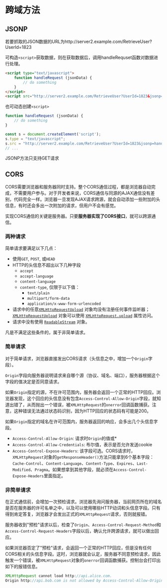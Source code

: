 # 跨域方法

## JSONP

若要抓取的JSON数据的URL为http://server2.example.com/RetrieveUser?UserId=1823

可构造`<script>`获取数据，则在获取数据后，调用handleRequset函数对数据进行处理。

```html
<script type="text/javascript">
    function handleRequest (jsonData) {
        // do something
    }
</script>
<script src="http://server2.example.com/RetrieveUser?UserId=1823&jsonp=handleRequest"></script>
```

也可动态创建`<script>`

```javascript
function handleRequest (jsonData) {
    // do something
}

const s = document.createElement('script');
s.type = "text/javascript";
s.src = "http://server2.example.com/RetrieveUser?UserId=1823&jsonp=handleRequest";
// ...
```

JSONP方法只支持GET请求

## CORS

CORS需要浏览器和服务器同时支持。整个CORS通信过程，都是浏览器自动完成，不需要用户参与。对于开发者来说，CORS通信与同源的AJAX通信没有差别，代码完全一样。浏览器一旦发现AJAX请求跨源，就会自动添加一些附加的头信息，有时还会多出一次附加的请求，但用户不会有感觉。

实现CORS通信的关键是服务器。只要**服务器实现了CORS接口**，就可以跨源通信。

### 两种请求

简单请求要满足以下几点：

* 使用`GET`, `POST`, 或`HEAD`
* HTTP的头信息不超出以下几种字段
  * `accept`
  * `accept-language`
  * `content-language`
  * `content-type`, 仅限于以下值：
    * `text/plain`
    * `multipart/form-data`
    * `application/x-www-form-urlencoded`
* 请求中的任意[`XMLHttpRequestUpload`](https://developer.mozilla.org/zh-CN/docs/Web/API/XMLHttpRequestUpload) 对象均没有注册任何事件监听器；[`XMLHttpRequestUpload`](https://developer.mozilla.org/zh-CN/docs/Web/API/XMLHttpRequestUpload) 对象可以使用 [`XMLHttpRequest.upload`](https://developer.mozilla.org/zh-CN/docs/Web/API/XMLHttpRequest/upload) 属性访问。
* 请求中没有使用 [`ReadableStream`](https://developer.mozilla.org/zh-CN/docs/Web/API/ReadableStream) 对象。

凡是不满足这些条件的，属于非简单请求。

### 简单请求

对于简单请求，浏览器直接发出CORS请求（头信息之中，增加一个`Origin`字段）。

`Origin`字段向服务器说明请求来自哪个源（协议、域名、端口），服务器根据这个字段的值决定是否同意请求。

如果`Origin`指定的源，不在许可范围内，服务器会返回一个正常的HTTP回应。浏览器发现，这个回应的头信息没有包含`Access-Control-Allow-Origin`字段，就知道出错了，从而抛出一个错误，被`XMLHttpRequest`的`onerror`回调函数捕获。注意，这种错误无法通过状态码识别，因为HTTP回应的状态码有可能是200。

如果`Origin`指定的域名在许可范围内，服务器返回的响应，会多出几个头信息字段。

* `Access-Control-Allow-Origin`: 请求时`Origin`的值或*
* `Access-Control-Allow-Credentials`: 布尔值，表示是否允许发送cookie
* `Access-Control-Expose-Headers`: 该字段可选。CORS请求时，`XMLHttpRequest`对象的`getResponseHeader()`方法只能拿到6个基本字段：`Cache-Control`、`Content-Language`、`Content-Type`、`Expires`、`Last-Modified`、`Pragma`。如果想拿到其他字段，就必须在`Access-Control-Expose-Headers`里面指定。

### 非简单请求

在正式通信前，会增加一次预检请求。浏览器先询问服务器，当前网页所在的域名是否在服务器的许可名单之中，以及可以使用哪些HTTP动词和头信息字段。只有得到肯定答复，浏览器才会发出正式的`XMLHttpRequest`请求，否则就报错。

服务器收到"预检"请求以后，检查了`Origin`、`Access-Control-Request-Method`和`Access-Control-Request-Headers`字段以后，确认允许跨源请求，就可以做出回应。

如果浏览器否定了"预检"请求，会返回一个正常的HTTP回应，但是没有任何CORS相关的头信息字段。这时，浏览器就会认定，服务器不同意预检请求，因此触发一个错误，被`XMLHttpRequest`对象的`onerror`回调函数捕获。控制台会打印出如下的报错信息。

```javascript
XMLHttpRequest cannot load http://api.alice.com.
Origin http://api.bob.com is not allowed by Access-Control-Allow-Origin.
```

